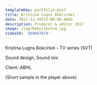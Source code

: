 ```yaml
---
templateKey: portfolio-post
title: Kristina Lugns Bokcirkel
date: 2017-11-30T23:00:00.000Z
description: Producer & editor 2017
image: /img/bokcirkeln4.jpg
videoId: '268067878'
---
```

Kristina Lugns Bokcirkel - TV series (SVT)

Sound design, Sound mix

Client: ABHL

(Short sample in the player above)
